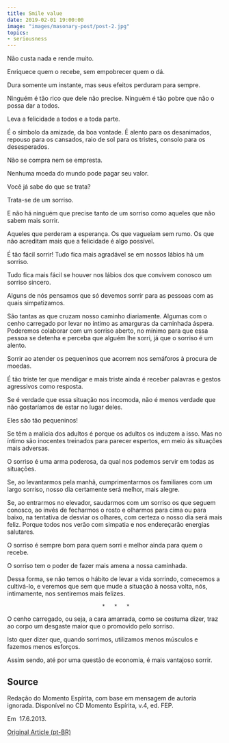 ```yaml
---
title: Smile value
date: 2019-02-01 19:00:00
image: "images/masonary-post/post-2.jpg"
topics: 
- seriousness
---
```


Não custa nada e rende muito.

Enriquece quem o recebe, sem empobrecer quem o dá.

Dura somente um instante, mas seus efeitos perduram para sempre.

Ninguém é tão rico que dele não precise. Ninguém é tão pobre que não o possa
dar a todos.

Leva a felicidade a todos e a toda parte.

É o símbolo da amizade, da boa vontade. É alento para os desanimados, repouso
para os cansados, raio de sol para os tristes, consolo para os desesperados.

Não se compra nem se empresta.

Nenhuma moeda do mundo pode pagar seu valor.

Você já sabe do que se trata?

Trata-se de um sorriso.

E não há ninguém que precise tanto de um sorriso como aqueles que não sabem
mais sorrir.

Aqueles que perderam a esperança. Os que vagueiam sem rumo. Os que não
acreditam mais que a felicidade é algo possível.

É tão fácil sorrir! Tudo fica mais agradável se em nossos lábios há um sorriso.

Tudo fica mais fácil se houver nos lábios dos que convivem conosco um sorriso
sincero.

Alguns de nós pensamos que só devemos sorrir para as pessoas com as quais
simpatizamos.

São tantas as que cruzam nosso caminho diariamente. Algumas com o cenho
carregado por levar no íntimo as amarguras da caminhada áspera. Poderemos
colaborar com um sorriso aberto, no mínimo para que essa pessoa se detenha e
perceba que alguém lhe sorri, já que o sorriso é um alento.

Sorrir ao atender os pequeninos que acorrem nos semáforos à procura de moedas.

É tão triste ter que mendigar e mais triste ainda é receber palavras e gestos
agressivos como resposta.

Se é verdade que essa situação nos incomoda, não é menos verdade que não
gostaríamos de estar no lugar deles.

Eles são tão pequeninos!

Se têm a malícia dos adultos é porque os adultos os induzem a isso. Mas no
íntimo são inocentes treinados para parecer espertos, em meio às situações mais
adversas.

O sorriso é uma arma poderosa, da qual nos podemos servir em todas as
situações.

Se, ao levantarmos pela manhã, cumprimentarmos os familiares com um largo
sorriso, nosso dia certamente será melhor, mais alegre.

Se, ao entrarmos no elevador, saudarmos com um sorriso os que seguem conosco,
ao invés de fecharmos o rosto e olharmos para cima ou para baixo, na tentativa
de desviar os olhares, com certeza o nosso dia será mais feliz. Porque todos
nos verão com simpatia e nos endereçarão energias salutares.

O sorriso é sempre bom para quem sorri e melhor ainda para quem o recebe.

O sorriso tem o poder de fazer mais amena a nossa caminhada.

Dessa forma, se não temos o hábito de levar a vida sorrindo, comecemos a
cultivá-lo, e veremos que sem que mude a situação à nossa volta, nós,
intimamente, nos sentiremos mais felizes.

                                   *   *   *

O cenho carregado, ou seja, a cara amarrada, como se costuma dizer, traz ao
corpo um desgaste maior que o promovido pelo sorriso.

Isto quer dizer que, quando sorrimos, utilizamos menos músculos e fazemos menos
esforços.

Assim sendo, até por uma questão de economia, é mais vantajoso sorrir.



## Source
Redação do Momento Espírita, com base em
mensagem de autoria ignorada.
Disponível no CD Momento Espírita, v.4, ed. FEP.

Em  17.6.2013.

[Original Article (pt-BR)](http://momento.com.br/pt/ler_texto.php?id=658)
